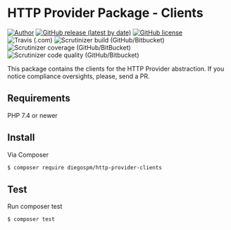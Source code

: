 # HTTP Provider Package - Clients

[![Author](https://img.shields.io/badge/author-@diegospm-blue.svg?style=flat-square)](https://www.linkedin.com/in/diego-spm)
[![GitHub release (latest by date)](https://img.shields.io/github/v/release/diegospm/http-provider-clients?style=flat-square)](https://github.com/diegospm/http-provider-clients/releases)
[![GitHub license](https://img.shields.io/github/license/diegospm/http-provider-clients?style=flat-square)](https://github.com/diegospm/http-provider-clients/blob/master/LICENSE)
![Travis (.com)](https://img.shields.io/travis/com/diegospm/http-provider-clients?label=travis+build&style=flat-square)
![Scrutinizer build (GitHub/Bitbucket)](https://img.shields.io/scrutinizer/build/g/diegospm/http-provider-clients?label=scrutinizer+build&style=flat-square)
![Scrutinizer coverage (GitHub/BitBucket)](https://img.shields.io/scrutinizer/coverage/g/diegospm/http-provider-clients?style=flat-square)
![Scrutinizer code quality (GitHub/Bitbucket)](https://img.shields.io/scrutinizer/quality/g/diegospm/http-provider-clients?style=flat-square)

This package contains the clients for the HTTP Provider abstraction. If you notice compliance oversights, please, send a PR.

## Requirements

PHP 7.4 or newer

## Install

Via Composer

``` bash
$ composer require diegospm/http-provider-clients
```

## Test

Run composer test

``` bash
$ composer test
```
